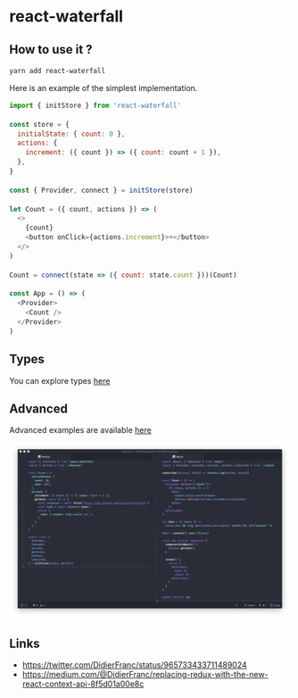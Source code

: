 # react-waterfall

## How to use it ?

```sh
yarn add react-waterfall
```

Here is an example of the simplest implementation.

```js
import { initStore } from 'react-waterfall'

const store = {
  initialState: { count: 0 },
  actions: {
    increment: ({ count }) => ({ count: count + 1 }),
  },
}

const { Provider, connect } = initStore(store)

let Count = ({ count, actions }) => (
  <>
    {count}
    <button onClick={actions.increment}>+</button>
  </>
)

Count = connect(state => ({ count: state.count }))(Count)

const App = () => (
  <Provider>
    <Count />
  </Provider>
)
```

## Types

You can explore types [here](dist/react-waterfall.js.flow)

## Advanced

Advanced examples are available [here](https://github.com/didierfranc/react-waterfall-example)

![screenshot](screenshot.png)

## Links

* https://twitter.com/DidierFranc/status/965733433711489024
* https://medium.com/@DidierFranc/replacing-redux-with-the-new-react-context-api-8f5d01a00e8c
